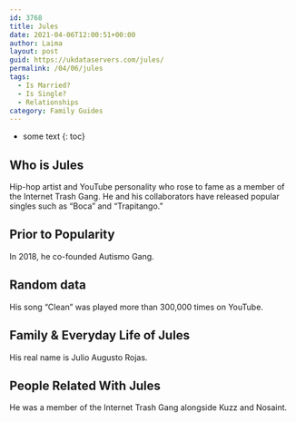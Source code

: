 ```yaml
---
id: 3768
title: Jules
date: 2021-04-06T12:00:51+00:00
author: Laima
layout: post
guid: https://ukdataservers.com/jules/
permalink: /04/06/jules
tags:
  - Is Married?
  - Is Single?
  - Relationships
category: Family Guides
---
```


* some text
{: toc}


## Who is Jules
                  
                  
                  
Hip-hop artist and YouTube personality who rose to fame as a member of the Internet Trash Gang. He and his collaborators have released popular singles such as &#8220;Boca&#8221; and &#8220;Trapitango.&#8221;
                  
              
            
              
            
                
                
                
## Prior to Popularity
                  
                  
                  
In 2018, he co-founded Autismo Gang.
                  
              
            
              
            
                
                
                
## Random data
                  
                  
                  
His song &#8220;Clean&#8221; was played more than 300,000 times on YouTube.
                  
              
            
              
            
                
                
                
## Family & Everyday Life of Jules
                  
                  
                  
His real name is Julio Augusto Rojas. 
                  
              
            
              
            
                
                
                
## People Related With Jules
                  
                  
                  
He was a member of the Internet Trash Gang alongside Kuzz and Nosaint.
                  
              
            
              
            
                
              
            
              
              
            
            
              
            
          
          
          